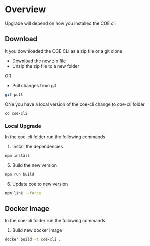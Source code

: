 # Overview

Upgrade will depend on how you installed the COE cli

## Download

It you downloaded the COE CLI as a zip file or a git clone

- Download the new zip file
- Unzip the zip file to a new folder 

OR

- Pull changes from git

```bash
git pull

```

ONe you have a local version of the coe-cli change to coe-cli folder

```
cd coe-cli

```

### Local Upgrade

In the coe-cli folder run the following commands

1. Install the dependencies

```bash
npm install

```

5. Build the new version

```bash
npm run build

```

6. Update coe to new version

```bash
npm link --force

```

## Docker Image

In the coe-cli folder run the following commands

1. Build new docker image

```bash
docker build -t coe-cli .

```

